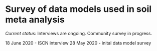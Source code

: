 # Survey of data models used in soil meta analysis

_Current status_: Interviews are ongoing. Community survey in progress.

18 June 2020 - ISCN interview
28 May 2020 - inital data model survey
